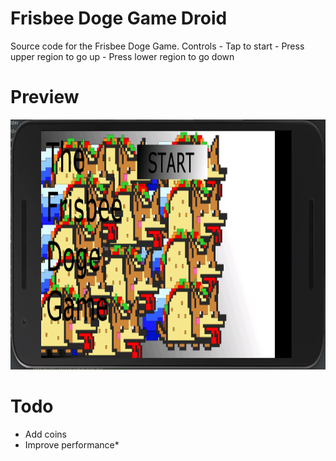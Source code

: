 # Frisbee Doge Game Droid
Source code for the Frisbee Doge Game.
Controls 
	- Tap to start
	- Press upper region to go up
	- Press lower region to go down 

# Preview

<img src="https://raw.githubusercontent.com/callummarshall9/FrisbeeDogeGame/master/frisbeePreview.png" width="800" height="400">

# Todo

- Add coins
- Improve performance*

